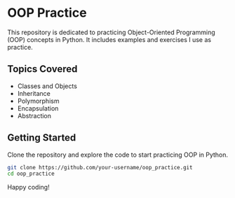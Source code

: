 # OOP Practice

This repository is dedicated to practicing Object-Oriented Programming (OOP) concepts in Python. It includes examples and exercises I use as practice.

## Topics Covered
- Classes and Objects
- Inheritance
- Polymorphism
- Encapsulation
- Abstraction

## Getting Started
Clone the repository and explore the code to start practicing OOP in Python.

```bash
git clone https://github.com/your-username/oop_practice.git
cd oop_practice
```

Happy coding!